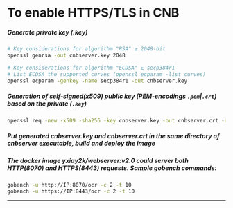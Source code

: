 # To enable HTTPS/TLS in CNB

##### Generate private key (.key)

```sh
# Key considerations for algorithm "RSA" ≥ 2048-bit
openssl genrsa -out cnbserver.key 2048

# Key considerations for algorithm "ECDSA" ≥ secp384r1
# List ECDSA the supported curves (openssl ecparam -list_curves)
openssl ecparam -genkey -name secp384r1 -out cnbserver.key
```

##### Generation of self-signed(x509) public key (PEM-encodings `.pem`|`.crt`) based on the private (`.key`)

```sh
openssl req -new -x509 -sha256 -key cnbserver.key -out cnbserver.crt -days 3650
```

##### Put generated cnbserver.key and cnbserver.crt in the same directory of cnbserver executable, build and deploy the image

##### The docker image yxiay2k/webserver:v2.0 could server both HTTP(8070) and HTTPS(8443) requests. Sample gobench commands:

```sh
gobench -u http://IP:8070/ocr -c 2 -t 10
gobench -u https://IP:8443/ocr -c 2 -t 10
```

---

